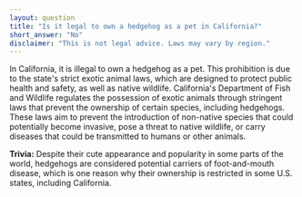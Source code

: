 ```yaml
---
layout: question
title: "Is it legal to own a hedgehog as a pet in California?"
short_answer: "No"
disclaimer: "This is not legal advice. Laws may vary by region."
---
```


In California, it is illegal to own a hedgehog as a pet. This prohibition is due to the state's strict exotic animal laws, which are designed to protect public health and safety, as well as native wildlife. California's Department of Fish and Wildlife regulates the possession of exotic animals through stringent laws that prevent the ownership of certain species, including hedgehogs. These laws aim to prevent the introduction of non-native species that could potentially become invasive, pose a threat to native wildlife, or carry diseases that could be transmitted to humans or other animals.

**Trivia:** Despite their cute appearance and popularity in some parts of the world, hedgehogs are considered potential carriers of foot-and-mouth disease, which is one reason why their ownership is restricted in some U.S. states, including California.
